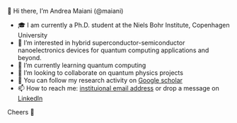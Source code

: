 👋 Hi there, I’m Andrea Maiani (@maiani)

- 🎓 I am currently a Ph.D. student at the  Niels Bohr Institute, Copenhagen University 
- 👀 I’m interested in hybrid superconductor-semiconductor nanoelectronics devices for quantum computing applications and beyond. 
- 🌱 I’m currently learning quantum computing
- 💞️ I’m looking to collaborate on quantum physics projects
- 🔬 You can follow my research activity on [Google scholar](
https://scholar.google.com/citations?user=DcMhFnYAAAAJ&hl=it&oi=ao) 
- 📫 How to reach me: [instituional email address](mailto:andrea.maiani@nbi.ku.dk) or drop a message on [LinkedIn](https://www.linkedin.com/in/andrea-maiani/)

Cheers 🚀
